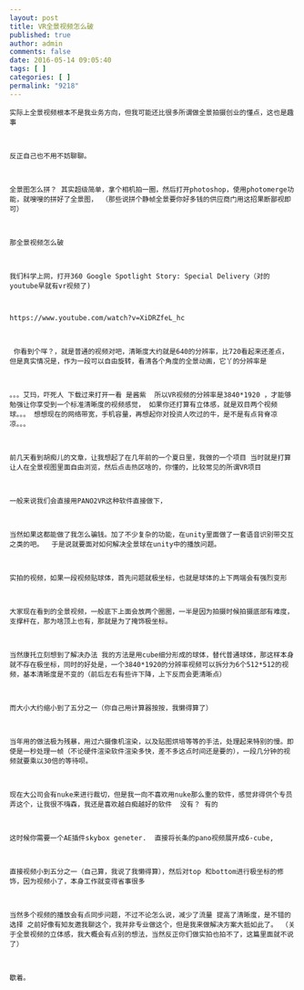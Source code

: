 ```yaml
---
layout: post
title: VR全景视频怎么破
published: true
author: admin
comments: false
date: 2016-05-14 09:05:40
tags: [ ]
categories: [ ]
permalink: "9218"
---
```


  
    实际上全景视频根本不是我业务方向，但我可能还比很多所谓做全景拍摄创业的懂点，这也是趣事
  
  
  
    反正自己也不用不妨聊聊。
  
  
  
    全景图怎么拼？ 其实超级简单，拿个相机拍一圈，然后打开photoshop，使用photomerge功能，就嗖嗖的拼好了全景图， （那些说拼个静帧全景要你好多钱的供应商门用这招果断鄙视即可）
  
  
  
    那全景视频怎么破
  
  
  
    我们科学上网，打开360 Google Spotlight Story: Special Delivery（对的youtube早就有vr视频了)
  
  
  
    https://www.youtube.com/watch?v=XiDRZfeL_hc
  
  
  
     你看到个咩？，就是普通的视频对吧，清晰度大约就是640的分辨率，比720看起来还差点， 但是真实情况是，作为一段可以自由旋转，看清各个角度的全景动画，它丫的分辨率是 
  
  
  
    。。。艾玛，吓死人 下载过来打开一看 是酱紫  所以VR视频的分辨率是3840*1920 ，才能够勉强让你享受到一个标准清晰度的视频感觉， 如果你还打算有立体感，就是双目两个视频球。。。 想想现在的网络带宽，手机容量，再想起你对投资人吹过的牛，是不是有点背脊凉凉。。。
  
  
  
    前几天看到胡痴儿的文章，让我想起了在几年前的一个夏日里，我做的一个项目 当时就是打算让人在全景视图里面自由浏览，然后点击热区啥的，你懂的，比较常见的所谓VR项目
  
  
  
    一般来说我们会直接用PANO2VR这种软件直接做下， 
  
  
  
    当然如果这都能做了我怎么骗钱。加了不少复杂的功能，在unity里面做了一套语音识别带交互之类的吧。  于是说就要面对如何解决全景球在unity中的播放问题。
  
  
  
    实拍的视频，如果一段视频贴球体，首先问题就极坐标，也就是球体的上下两端会有强烈变形 
  
  
  
    大家现在看到的全景视频，一般底下上面会放两个圈圈，一半是因为拍摄时候拍摄底部有难度，支撑杆在，那为啥顶上也有，那就是为了掩饰极坐标。 
  
  
  
    当然康托立刻想到了解决办法 我的方法是用cube细分形成的球体，替代普通球体，那这样本身就不存在极坐标，同时的好处是，一个3840*1920的分辨率视频可以拆分为6个512*512的视频，基本清晰度是不变的（前后左右有些许下降，上下反而会更清晰点） 
  
  
  
    而大小大约缩小到了五分之一（你自己用计算器按按，我懒得算了）
  
  
  
    当年用的做法极为残暴，用过六摄像机渲染，以及贴图烘培等等的手法，处理起来特别的慢。即使是一秒处理一帧（不论硬件渲染软件渲染多快，差不多这点时间还是要的），一段几分钟的视频就要乘以30倍的等待呗。
  
  
  
    现在大公司会有nuke来进行裁切，但是我一向不喜欢用nuke那么重的软件，感觉非得供个专员弄这个，让我很不嗨森，我还是喜欢越白痴越好的软件  没有？ 有的
  
  
  
    这时候你需要一个AE插件skybox geneter.  直接将长条的pano视频展开成6-cube,  
  
  
  
    直接视频小到五分之一（自己算，我说了我懒得算），然后对top 和bottom进行极坐标的修饰，因为视频小了，本身工作就变得省事很多
  
  
  
    当然多个视频的播放会有点同步问题，不过不论怎么说，减少了流量 提高了清晰度，是不错的选择 之前好像有知友邀我聊这个，我并非专业做这个，但是我来做解决方案大抵如此了。 （关于全景视频的立体感，我大概会有点别的想法，当然反正你们做实拍也拍不了，这篇里面就不说了）
  
  
  
    歇着。
  
